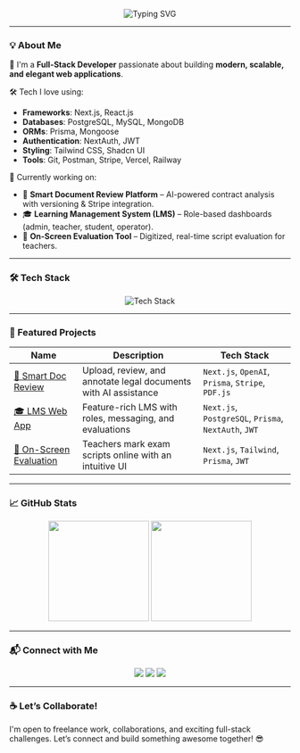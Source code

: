 <!-- Animated Banner -->
<p align="center">
  <img src="https://readme-typing-svg.demolab.com?font=Fira+Code&weight=500&size=24&pause=1000&center=true&width=435&lines=Hi+%F0%9F%91%8B%2C+I'm+Sakib+Zaman!;Full-Stack+Web+Developer;Next.js+%7C+PostgreSQL+%7C+Prisma;Let's+collaborate+%F0%9F%9A%80" alt="Typing SVG" />
</p>



---

### 💡 About Me

🚀 I'm a **Full-Stack Developer** passionate about building **modern, scalable, and elegant web applications**.

🛠️ Tech I love using:
- **Frameworks**: Next.js, React.js
- **Databases**: PostgreSQL, MySQL, MongoDB
- **ORMs**: Prisma, Mongoose
- **Authentication**: NextAuth, JWT
- **Styling**: Tailwind CSS, Shadcn UI
- **Tools**: Git, Postman, Stripe, Vercel, Railway

💼 Currently working on:
- 🧠 **Smart Document Review Platform** – AI-powered contract analysis with versioning & Stripe integration.
- 🎓 **Learning Management System (LMS)** – Role-based dashboards (admin, teacher, student, operator).
- 📝 **On-Screen Evaluation Tool** – Digitized, real-time script evaluation for teachers.

---

### 🛠️ Tech Stack

<p align="center">
  <img src="https://skillicons.dev/icons?i=nextjs,react,postgresql,mysql,mongodb,prisma,tailwind,figma,github,vercel,postman&perline=8" alt="Tech Stack" />
</p>

---

### 📌 Featured Projects

| Name | Description | Tech Stack |
|------|-------------|------------|
| [🧾 Smart Doc Review](https://github.com/sakibzaman255/smart-doc-review) | Upload, review, and annotate legal documents with AI assistance | `Next.js`, `OpenAI`, `Prisma`, `Stripe`, `PDF.js` |
| [🎓 LMS Web App](https://github.com/sakibzaman255/lms-system) | Feature-rich LMS with roles, messaging, and evaluations | `Next.js`, `PostgreSQL`, `Prisma`, `NextAuth`, `JWT` |
| [📝 On-Screen Evaluation](https://github.com/sakibzaman255/evaluation-system) | Teachers mark exam scripts online with an intuitive UI | `Next.js`, `Tailwind`, `Prisma`, `JWT` |

---

### 📈 GitHub Stats

<p align="center">
  <img src="https://github-readme-stats.vercel.app/api?username=sakibzaman255&show_icons=true&theme=radical" height="180" />
  <img src="https://github-readme-streak-stats.herokuapp.com/?user=sakibzaman255&theme=radical" height="180"/>
</p>

---

### 📬 Connect with Me

<p align="center">
  <a href="mailto:sakibzaman255@gmail.com"><img src="https://img.shields.io/badge/Email-D14836?style=for-the-badge&logo=gmail&logoColor=white" /></a>
  <a href="https://www.linkedin.com/in/sakibzaman255/"><img src="https://img.shields.io/badge/LinkedIn-blue?style=for-the-badge&logo=linkedin&logoColor=white" /></a>
  <a href="https://yourportfolio.com"><img src="https://img.shields.io/badge/Portfolio-121212?style=for-the-badge&logo=vercel&logoColor=white" /></a>
</p>

---

### ☕ Let’s Collaborate!

I'm open to freelance work, collaborations, and exciting full-stack challenges. Let’s connect and build something awesome together! 😎
